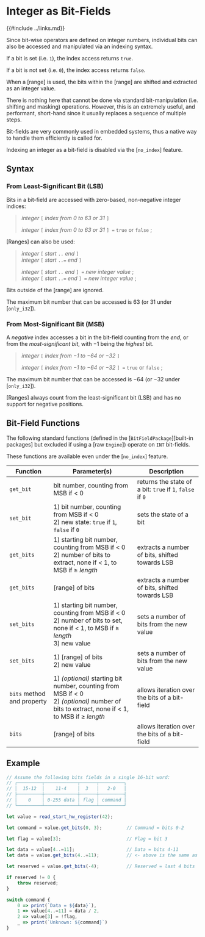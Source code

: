 Integer as Bit-Fields
=====================

{{#include ../links.md}}

Since bit-wise operators are defined on integer numbers, individual bits can also be accessed and
manipulated via an indexing syntax.

If a bit is set (i.e. `1`), the index access returns `true`.

If a bit is not set (i.e. `0`), the index access returns `false`.

When a [range] is used, the bits within the [range] are shifted and extracted as an integer value.

There is nothing here that cannot be done via standard bit-manipulation (i.e. shifting and masking)
operations. However, this is an extremely useful, and performant, short-hand since it usually
replaces a sequence of multiple steps.

Bit-fields are very commonly used in embedded systems, thus a native way to handle them efficiently
is called for.

Indexing an integer as a bit-field is disabled via the [`no_index`] feature.


Syntax
------

### From Least-Significant Bit (LSB)

Bits in a bit-field are accessed with zero-based, non-negative integer indices:

> _integer_ `[` _index from 0 to 63 or 31_ `]`
>
> _integer_ `[` _index from 0 to 63 or 31_ `] =` `true` or `false` ;

[Ranges] can also be used:

> _integer_ `[` _start_ `..` _end_ `]`  
> _integer_ `[` _start_ `..=` _end_ `]`
>
> _integer_ `[` _start_ `..` _end_ `] =` _new integer value_ ;  
> _integer_ `[` _start_ `..=` _end_ `] =` _new integer value_ ;

Bits outside of the [range] are ignored.

The maximum bit number that can be accessed is 63 (or 31 under [`only_i32`]).


### From Most-Significant Bit (MSB)

A _negative_ index accesses a bit in the bit-field counting from the _end_, or from the
_most-significant bit_, with &minus;1 being the _highest_ bit.

> _integer_ `[` _index from &minus;1 to &minus;64 or &minus;32_ `]`
>
> _integer_ `[` _index from &minus;1 to &minus;64 or &minus;32_ `] =` `true` or `false` ;

The maximum bit number that can be accessed is &minus;64 (or &minus;32 under [`only_i32`]).

[Ranges] always count from the least-significant bit (LSB) and has no support for negative positions.


Bit-Field Functions
-------------------

The following standard functions (defined in the [`BitFieldPackage`][built-in packages] but excluded if
using a [raw `Engine`]) operate on `INT` bit-fields.

These functions are available even under the [`no_index`] feature.

| Function                   | Parameter(s)                                                                                                                                   | Description                                               |
| -------------------------- | ---------------------------------------------------------------------------------------------------------------------------------------------- | --------------------------------------------------------- |
| `get_bit`                  | bit number, counting from MSB if < 0                                                                                                           | returns the state of a bit: `true` if `1`, `false` if `0` |
| `set_bit`                  | 1) bit number, counting from MSB if < 0<br/>2) new state: `true` if `1`, `false` if `0`                                                        | sets the state of a bit                                   |
| `get_bits`                 | 1) starting bit number, counting from MSB if < 0<br/>2) number of bits to extract, none if < 1, to MSB if ≥ _length_                           | extracts a number of bits, shifted towards LSB            |
| `get_bits`                 | [range] of bits                                                                                                                                | extracts a number of bits, shifted towards LSB            |
| `set_bits`                 | 1) starting bit number, counting from MSB if < 0<br/>2) number of bits to set, none if < 1, to MSB if ≥ _length_<br/>3) new value              | sets a number of bits from the new value                  |
| `set_bits`                 | 1) [range] of bits<br/>2) new value                                                                                                            | sets a number of bits from the new value                  |
| `bits` method and property | 1) _(optional)_ starting bit number, counting from MSB if < 0<br/>2) _(optional)_ number of bits to extract, none if < 1, to MSB if ≥ _length_ | allows iteration over the bits of a bit-field             |
| `bits`                     | [range] of bits                                                                                                                                | allows iteration over the bits of a bit-field             |


Example
-------

```js , no_run
// Assume the following bits fields in a single 16-bit word:
// ┌─────────┬────────────┬──────┬─────────┐
// │  15-12  │    11-4    │  3   │   2-0   │
// ├─────────┼────────────┼──────┼─────────┤
// │    0    │ 0-255 data │ flag │ command │
// └─────────┴────────────┴──────┴─────────┘

let value = read_start_hw_register(42);

let command = value.get_bits(0, 3);         // Command = bits 0-2

let flag = value[3];                        // Flag = bit 3

let data = value[4..=11];                   // Data = bits 4-11
let data = value.get_bits(4..=11);          // <- above is the same as this

let reserved = value.get_bits(-4);          // Reserved = last 4 bits

if reserved != 0 {
    throw reserved;
}

switch command {
    0 => print(`Data = ${data}`),
    1 => value[4..=11] = data / 2,
    2 => value[3] = !flag,
    _ => print(`Unknown: ${command}`)
}
```
